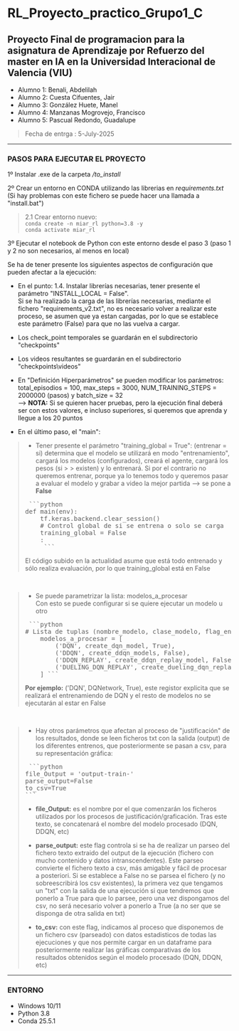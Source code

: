 # RL_Proyecto_practico_Grupo1_C
## Proyecto Final de programacion para la asignatura de **Aprendizaje por Refuerzo** del master en IA en la Universidad Interacional de Valencia (VIU)

* Alumno 1: Benali, Abdelilah 
* Alumno 2: Cuesta Cifuentes, Jair 
* Alumno 3: González Huete, Manel
* Alumno 4: Manzanas Mogrovejo, Francisco
* Alumno 5: Pascual Redondo, Guadalupe

> Fecha de entrga : 5-July-2025

-----

### PASOS PARA EJECUTAR EL PROYECTO
1º Instalar .exe de la carpeta */to_install*

2º Crear un entorno en CONDA utilizando las librerias en *requirements.txt*
<br>(Si hay problemas con este fichero se puede hacer una llamada a "install.bat")
<br>
>2.1 Crear entorno nuevo:<br>
>`conda create -n miar_rl python=3.8 -y`<br>
>`conda activate miar_rl`<br>


3º Ejecutar el notebook de Python con este entorno desde el paso 3 (paso 1 y 2 no son necesarios, al menos en local)

Se ha de tener presente los siguientes aspectos de configuración que pueden afectar a la ejecución:
- En el punto: 1.4. Instalar librerías necesarias, tener presente el parámetro "INSTALL_LOCAL = False". <br>Si se ha realizado la carga de las librerías necesarias, mediante el fichero "requirements_v2.txt", no es necesario volver a realizar este proceso, se asumen que ya estan cargadas, por lo que se establece este parámetro (False) para que no las vuelva a cargar.

- Los check_point temporales se guardarán en el subdirectorio "checkpoints"

- Los videos resultantes se guardarán en el subdirectorio "checkpoints\videos"

- En "Definición Hiperparámetros" se pueden modificar los parámetros: total_episodios = 100, max_steps = 3000, NUM_TRAINING_STEPS = 2000000 (pasos) y batch_size = 32 <br>--> <b>NOTA:</b> Si se quieren hacer pruebas, pero la ejecución final deberá ser con estos valores, e incluso superiores, si queremos que aprenda y llegue a los 20 puntos

- En el último paso, el "main":
> * Tener presente el parámetro  "training_global = True": (entrenar = si) determina que el modelo se utilizará en modo "entrenamiento", cargará los modelos (configurados), creará el agente, cargará los pesos (si > > existen) y lo entrenará. Si por el contrario no queremos entrenar, porque ya lo tenemos todo y queremos pasar a evaluar el modelo y grabar a video la mejor partida --> se pone a <b>False</b>
> <pre> ```python     
> def main(env):
>     tf.keras.backend.clear_session()
>     # Control global de si se entrena o solo se carga
>     training_global = False
>     :
>      ``` </pre>
> El código subido en la actualidad asume que está todo entrenado y sólo realiza evaluación, por lo que training_global está en False
<br>

> * Se puede parametrizar la lista: modelos_a_procesar <br> Con esto se puede configurar si se quiere ejecutar un modelo u otro<br>
> <pre> ```python     
> # Lista de tuplas (nombre_modelo, clase_modelo, flag_entrenamiento_especifico)
>     modelos_a_procesar = [
>         ('DQN', create_dqn_model, True),
>         ('DDQN', create_ddqn_models, False),    
>         ('DDQN_REPLAY', create_ddqn_replay_model, False),
>         ('DUELING_DQN_REPLAY', create_dueling_dqn_replay_model, False)        
>     ] ``` </pre>
> <b>Por ejemplo:</b>  ('DQN', DQNetwork, True), este registor explicita que se realizará el entrenamiendo de DQN y el resto de modelos no se ejecutarán al estar en False<br>
<br>

> * Hay otros parámetros que afectan al proceso de "justificación" de los resultados, donde se leen ficheros txt con la salida (output) de los diferentes entrenos, que posteriormente se pasan a csv, para su representación gráfica:
> <pre> ```python     
> file_Output = 'output-train-'
> parse_output=False
> to_csv=True
> ```</pre>
> 
> * <b>file_Output:</b> es el nombre por el que comenzarán los ficheros utilizados por los procesos de justificación/graficación. Tras este texto, se concatenará el nombre del modelo procesado (DQN, DDQN, etc)
> 
> * <b>parse_output:</b> este flag controla si se ha de realizar un parseo del fichero texto extraido del output de la ejecución (fichero con mucho contenido y datos intranscendentes). Este parseo convierte el fichero texto a csv, más amigable y fácil de procesar a posteriori. Si se establece a False no se parsea el fichero (y no sobreescribirá los csv existentes), la primera vez que tengamos un "txt" con la salida de una ejecución si que tendremos que ponerlo a True para que lo parsee, pero una vez dispongamos del csv, no será necesario volver a ponerlo a True (a no ser que se disponga de otra salida en txt)
> 
> * <b>to_csv:</b> con este flag, indicamos al proceso que disponemos de un fichero csv (parseado) con datos estadisticos de todas las ejecuciones y que nos permite cargar en un dataframe para posteriormente realizar las gráficas comparativas de los resultados obtenidos según el modelo procesado (DQN, DDQN, etc)


------

### ENTORNO
- Windows 10/11
- Python 3.8
- Conda 25.5.1

